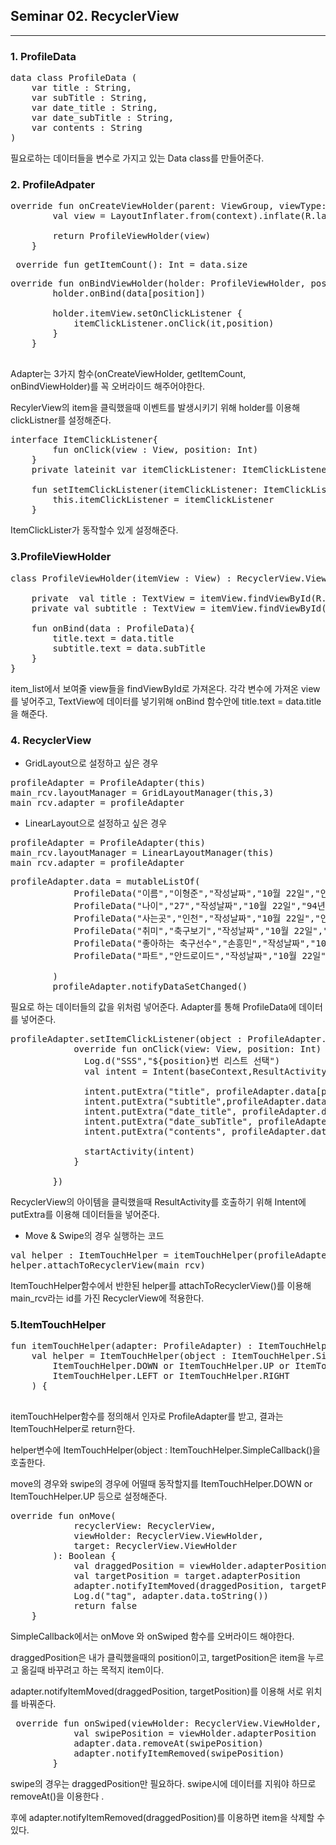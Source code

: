 ## Seminar 02. RecyclerView
--------------------------------
### 1. ProfileData
<pre>
data class ProfileData (
    var title : String,
    var subTitle : String,
    var date_title : String,
    var date_subTitle : String,
    var contents : String
)
</pre>
필요로하는 데이터들을 변수로 가지고 있는 Data class를 만들어준다.

### 2. ProfileAdpater
<pre>
override fun onCreateViewHolder(parent: ViewGroup, viewType: Int): ProfileViewHolder {
        val view = LayoutInflater.from(context).inflate(R.layout.item_list,parent,false)

        return ProfileViewHolder(view)
    }
</pre>
<pre>
 override fun getItemCount(): Int = data.size
</pre>
<pre>
override fun onBindViewHolder(holder: ProfileViewHolder, position: Int) {
        holder.onBind(data[position])

        holder.itemView.setOnClickListener {
            itemClickListener.onClick(it,position)
        }
    }

</pre>
Adapter는 3가지 함수(onCreateViewHolder, getItemCount, onBindViewHolder)를 꼭 오버라이드 해주어야한다.

RecylerView의 item을 클릭했을때 이벤트를 발생시키기 위해 holder를 이용해 clickListner를 설정해준다. 

<pre>
interface ItemClickListener{
        fun onClick(view : View, position: Int)
    }
    private lateinit var itemClickListener: ItemClickListener

    fun setItemClickListener(itemClickListener: ItemClickListener){
        this.itemClickListener = itemClickListener
    }
</pre>
ItemClickLister가 동작할수 있게 설정해준다.

### 3.ProfileViewHolder
<pre>
class ProfileViewHolder(itemView : View) : RecyclerView.ViewHolder(itemView){

    private  val title : TextView = itemView.findViewById(R.id.title_txt)
    private val subtitle : TextView = itemView.findViewById(R.id.subtitle_txt)

    fun onBind(data : ProfileData){
        title.text = data.title
        subtitle.text = data.subTitle
    }
}
</pre>
item_list에서 보여줄 view들을 findViewById로 가져온다. 각각 변수에 가져온 view를 넣어주고, TextView에 데이터를 넣기위해 onBind 함수안에 title.text = data.title을 해준다.

### 4. RecyclerView
- GridLayout으로 설정하고 싶은 경우
<pre>
profileAdapter = ProfileAdapter(this)
main_rcv.layoutManager = GridLayoutManager(this,3)
main_rcv.adapter = profileAdapter
</pre>

- LinearLayout으로 설정하고 싶은 경우
<pre>
profileAdapter = ProfileAdapter(this)
main_rcv.layoutManager = LinearLayoutManager(this)
main_rcv.adapter = profileAdapter
</pre>

<pre>
profileAdapter.data = mutableListOf(
            ProfileData("이름","이형준","작성날짜","10월 22일","안녕하십니까! 저는 YB 이형준입니다!"),
            ProfileData("나이","27","작성날짜","10월 22일","94년생이라서 너무 슬픕니다ㅜㅜ"),
            ProfileData("사는곳","인천","작성날짜","10월 22일","인천 청라국제도시에 살고 있습니다"),
            ProfileData("취미","축구보기","작성날짜","10월 22일","첼시가 우승할듯ㅎ"),
            ProfileData("좋아하는 축구선수","손흥민","작성날짜","10월 22일","NICE ONE SONNY!!"),
            ProfileData("파트","안드로이드","작성날짜","10월 22일","안드로이드 재밌네")

        )
        profileAdapter.notifyDataSetChanged()
</pre>
필요로 하는 데이터들의 값을 위처럼 넣어준다. Adapter를 통해 ProfileData에 데이터를 넣어준다. 

<pre>
profileAdapter.setItemClickListener(object : ProfileAdapter.ItemClickListener{
            override fun onClick(view: View, position: Int) {
              Log.d("SSS","${position}번 리스트 선택")
              val intent = Intent(baseContext,ResultActivity::class.java)

              intent.putExtra("title", profileAdapter.data[position].title.toString())
              intent.putExtra("subtitle",profileAdapter.data[position].subTitle.toString())
              intent.putExtra("date_title", profileAdapter.data[position].date_title.toString())
              intent.putExtra("date_subTitle", profileAdapter.data[position].date_subTitle.toString())
              intent.putExtra("contents", profileAdapter.data[position].contents.toString())

              startActivity(intent)
            }

        })
</pre>
RecyclerView의 아이템을 클릭했을때 ResultActivity를 호출하기 위해 Intent에 putExtra를 이용해 데이터들을 넣어준다.

- Move & Swipe의 경우 실행하는 코드
<pre>
val helper : ItemTouchHelper = itemTouchHelper(profileAdapter)
helper.attachToRecyclerView(main_rcv)
</pre>
ItemTouchHelper함수에서 반한된 helper를 attachToRecyclerView()를 이용해 main_rcv라는 id를 가진 RecyclerView에 적용한다.

### 5.ItemTouchHelper
<pre>
fun itemTouchHelper(adapter: ProfileAdapter) : ItemTouchHelper{
    val helper = ItemTouchHelper(object : ItemTouchHelper.SimpleCallback(
        ItemTouchHelper.DOWN or ItemTouchHelper.UP or ItemTouchHelper.START or ItemTouchHelper.END,
        ItemTouchHelper.LEFT or ItemTouchHelper.RIGHT
    ) {
        
</pre>
itemTouchHelper함수를 정의해서 인자로 ProfileAdapter를 받고, 결과는 ItemTouchHelper로 return한다.

helper변수에 ItemTouchHelper(object : ItemTouchHelper.SimpleCallback()을 호출한다.

move의 경우와 swipe의 경우에 어떨때 동작할지를  ItemTouchHelper.DOWN or ItemTouchHelper.UP 등으로 설정해준다.

<pre>
override fun onMove(
            recyclerView: RecyclerView,
            viewHolder: RecyclerView.ViewHolder,
            target: RecyclerView.ViewHolder
        ): Boolean {
            val draggedPosition = viewHolder.adapterPosition
            val targetPosition = target.adapterPosition
            adapter.notifyItemMoved(draggedPosition, targetPosition)
            Log.d("tag", adapter.data.toString())
            return false
    }       
</pre>
SimpleCallback에서는 onMove 와 onSwiped 함수를 오버라이드 해야한다.

draggedPosition은 내가 클릭했을때의 position이고, targetPosition은 item을 누르고 옮길때 바꾸려고 하는 목적지 item이다.

adapter.notifyItemMoved(draggedPosition, targetPosition)를 이용해 서로 위치를 바꿔준다.
<pre>
 override fun onSwiped(viewHolder: RecyclerView.ViewHolder, direction: Int) {
            val swipePosition = viewHolder.adapterPosition
            adapter.data.removeAt(swipePosition)
            adapter.notifyItemRemoved(swipePosition)
        }
</pre>
swipe의 경우는 draggedPosition만 필요하다. swipe시에 데이터를 지워야 하므로 removeAt()을 이용한다 .

후에 adapter.notifyItemRemoved(draggedPosition)를 이용하면 item을 삭제할 수 있다.






